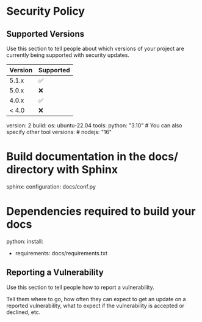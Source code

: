 # Security Policy

## Supported Versions

Use this section to tell people about which versions of your project are
currently being supported with security updates.

| Version | Supported          |
| ------- | ------------------ |
| 5.1.x   | :white_check_mark: |
| 5.0.x   | :x:                |
| 4.0.x   | :white_check_mark: |
| < 4.0   | :x:                |
version: 2
build:
  os: ubuntu-22.04
  tools:
    python: "3.10"
    # You can also specify other tool versions:
    # nodejs: "16"

# Build documentation in the docs/ directory with Sphinx
sphinx:
   configuration: docs/conf.py

# Dependencies required to build your docs
python:
   install:
   - requirements: docs/requirements.txt
## Reporting a Vulnerability

Use this section to tell people how to report a vulnerability.

Tell them where to go, how often they can expect to get an update on a
reported vulnerability, what to expect if the vulnerability is accepted or
declined, etc.
